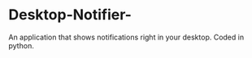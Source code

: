 # Desktop-Notifier-
An application that shows notifications right in your desktop. Coded in python.
